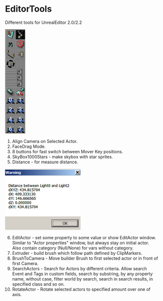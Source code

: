 # EditorTools
Different tools for UnrealEditor 2.0/2.2

![alt text](tools.png)

1. Align Camera on Selected Actor.
2. FaceDrag Mode.
3. 8 buttons for fast switch between Mover Key positions.
4. SkyBox1000Stars - make skybox with star sprites.
5. Distance - for measure distance.

![alt text](distance.png)

6. EditActor - set some property to some value or show EditActor window. Similar to "Actor properties" window, but always stay on initial actor. Also contain category (Null/None) for vars without category.
7. Extruder - build brush which follow path defined by ClipMarkers.
8. BrushToCamera - Move builder Brush to first selected actor or in front of first Camera.
9. SearchActors - Search for Actors by different criteria. Allow search Event and Tags in custom fields, search by substring, by any property name, without case, filter world by search, search in search results, in specified class and so on.
10. RotateActor - Rotate selected actors to specified amount over one of axis.
